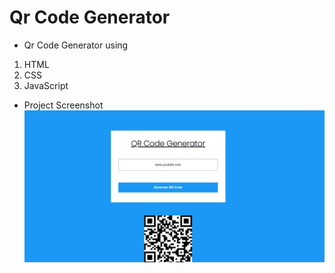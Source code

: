 # Qr Code Generator

- Qr Code Generator using

1. HTML
2. CSS
3. JavaScript

- Project Screenshot ![Image](proj.png)
